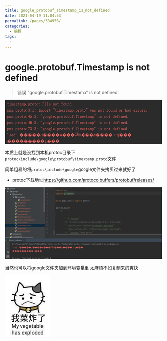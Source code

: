 ```yaml
---
title: google_protobuf_Timestamp_is_not_defined
date: 2021-04-19 11:04:53
permalink: /pages/384956/
categories:
  - 编程
tags:
  - 
---
```

# google.protobuf.Timestamp is not defined  

> 错误 "google.protobuf.Timestamp" is not defined.

![image.png](../images/7485616-19dc60bff00343c7.png)

本质上就是没找到本机protoc目录下`protoc\include\google\protobuf\timestamp.proto`文件

简单粗暴的将`protoc\include\google`google文件夹拷贝过来就好了

- protoc下载地址<https://github.com/protocolbuffers/protobuf/releases/>

![image.png](../images/7485616-4e624c88f971136e.png)

当然也可以将google文件夹加到环境变量里 太麻烦不如复制来的爽快

![image.png](../images/7485616-bceb5b6c2b67108b.png)
